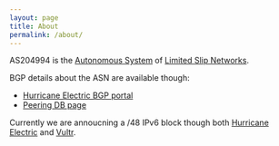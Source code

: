 ```yaml
---
layout: page
title: About
permalink: /about/
---
```


AS204994 is the [Autonomous System][1] of [Limited Slip Networks][2].

BGP details about the ASN are available though:

* [Hurricane Electric BGP portal][3]
* [Peering DB page][6]

Currently we are annoucning a /48 IPv6 block though both [Hurricane Electric][4] and [Vultr][5].


[1]:https://en.wikipedia.org/wiki/Autonomous_system_(Internet)limited
[2]:http://www.limitedslipnetworks.net
[3]:https://bgp.he.net/AS204994
[4]:https://www.he.net/
[5]:https://www.vultr.com/?ref=6925432
[6]:https://www.peeringdb.com/asn/204994

